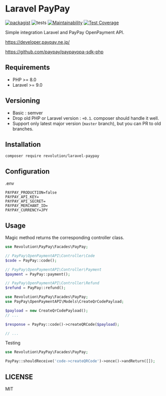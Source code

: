 # Laravel PayPay

[![packagist](https://badgen.net/packagist/v/revolution/laravel-paypay)](https://packagist.org/packages/revolution/laravel-paypay)
![tests](https://github.com/kawax/laravel-paypay/workflows/tests/badge.svg)
[![Maintainability](https://api.codeclimate.com/v1/badges/f44df88528c5eed7315f/maintainability)](https://codeclimate.com/github/kawax/laravel-paypay/maintainability)
[![Test Coverage](https://api.codeclimate.com/v1/badges/f44df88528c5eed7315f/test_coverage)](https://codeclimate.com/github/kawax/laravel-paypay/test_coverage)

Simple integration Laravel and PayPay OpenPayment API.

https://developer.paypay.ne.jp/

https://github.com/paypay/paypayopa-sdk-php

## Requirements
- PHP >= 8.0
- Laravel >= 9.0

## Versioning
- Basic : semver
- Drop old PHP or Laravel version : `+0.1`. composer should handle it well.
- Support only latest major version (`master` branch), but you can PR to old branches.

## Installation

```
composer require revolution/laravel-paypay
```

## Configuration

.env
```
PAYPAY_PRODUCTION=false
PAYPAY_API_KEY=
PAYPAY_API_SECRET=
PAYPAY_MERCHANT_ID=
PAYPAY_CURRENCY=JPY
```

## Usage
Magic method returns the corresponding controller class.

```php
use Revolution\PayPay\Facades\PayPay;

// PayPay\OpenPaymentAPI\Controller\Code
$code = PayPay::code();

// PayPay\OpenPaymentAPI\Controller\Payment
$payment = PayPay::payment();

// PayPay\OpenPaymentAPI\Controller\Refund
$refund = PayPay::refund();
```

```php
use Revolution\PayPay\Facades\PayPay;
use PayPay\OpenPaymentAPI\Models\CreateQrCodePayload;

$payload = new CreateQrCodePayload();
// ...

$response = PayPay::code()->createQRCode($payload);

// ...
```

Testing
```php
use Revolution\PayPay\Facades\PayPay;

PayPay::shouldReceive('code->createQRCode')->once()->andReturn([]);
```

## LICENSE
MIT
